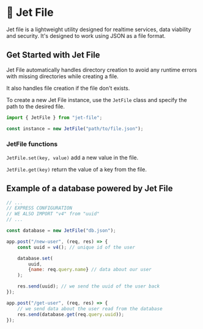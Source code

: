# 🛫 Jet File
Jet file is a lightweight utility designed for realtime services, data viability and security. It's designed to work using JSON as a file format.

## Get Started with Jet File
Jet File automatically handles directory creation to avoid any runtime errors with missing directories while creating a file.

It also handles file creation if the file don't exists.

To create a new Jet File instance, use the `JetFile` class and specify the path to the desired file.

```javascript
import { JetFile } from "jet-file";

const instance = new JetFile("path/to/file.json");
```
### JetFile functions
`JetFile.set(key, value)` add a new value in the file.

`JetFile.get(key)` return the value of a key from the file.

## Example of a database powered by Jet File
```javascript
// ...
// EXPRESS CONFIGURATION
// WE ALSO IMPORT "v4" from "uuid"
// ...

const database = new JetFile("db.json");

app.post("/new-user", (req, res) => {
    const uuid = v4(); // unique id of the user

    database.set(
        uuid,
        {name: req.query.name} // data about our user
    );

    res.send(uuid); // we send the uuid of the user back
});

app.post("/get-user", (req, res) => {
    // we send data about the user read from the database
    res.send(database.get(req.query.uuid));
});

```